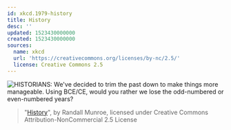 ```yaml
---
id: xkcd.1979-history
title: History
desc: ''
updated: 1523430000000
created: 1523430000000
sources:
  name: xkcd
  url: 'https://creativecommons.org/licenses/by-nc/2.5/'
  license: Creative Commons 2.5
---
```

![HISTORIANS: We've decided to trim the past down to make things more manageable. Using BCE/CE, would you rather we lose the odd-numbered or even-numbered years?](https://imgs.xkcd.com/comics/history.png)
> "[History](https://xkcd.com/1979/)", by Randall Munroe, licensed under Creative Commons Attribution-NonCommercial 2.5 License
